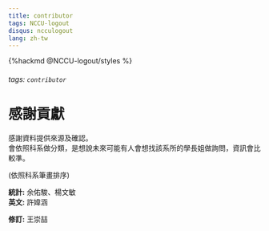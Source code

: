 ```yaml
---
title: contributor
tags: NCCU-logout
disqus: ncculogout
lang: zh-tw
---
```


{%hackmd @NCCU-logout/styles %}

###### tags: `contributor`

# 感謝貢獻

感謝資料提供來源及確認。  
會依照科系做分類，是想說未來可能有人會想找該系所的學長姐做詢問，資訊會比較準。

(依照科系筆畫排序)

**統計:** 余佑駿、楊文敏  
**英文:** 許媁涵


**修訂:** 王崇喆

